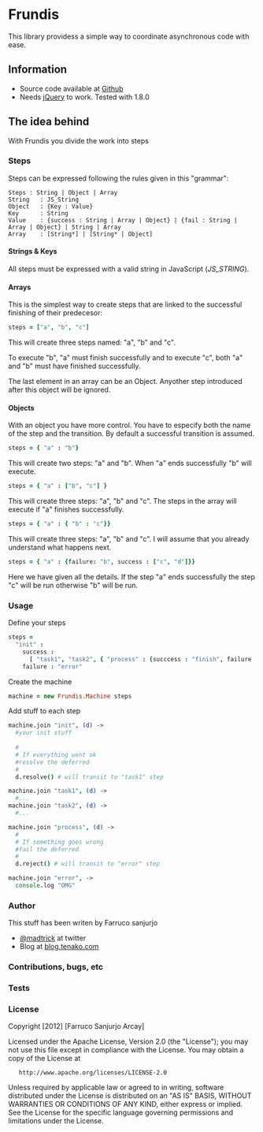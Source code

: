 # Frundis #

This library providess a simple way to coordinate asynchronous code with ease.

## Information ##
  * Source code available at [Github](https://github.com/madtrick/frundis)
  * Needs [jQuery](http://jquery.com/) to work. Tested with 1.8.0

## The idea behind ##

With Frundis you divide the work into steps 

### Steps ###

Steps can be expressed following the rules given in this "grammar":

```
Steps : String | Object | Array
String   : JS_String
Object   : {Key : Value}
Key      : String
Value    : {success : String | Array | Object} | {fail : String | Array | Object} | String | Array
Array    : [String*] | [String* | Object]
```

#### Strings & Keys ####

All steps must be expressed with a valid string in JavaScript (_JS_STRING_).

#### Arrays ####
This is the simplest way to create steps that are linked to the successful finishing of their predecesor:

```coffeescript
steps = ["a", "b", "c"]
```

This will create three steps named: "a", "b" and "c".

To execute "b", "a" must finish successfully and to execute "c", both "a" and "b" must have finished successfully.

The last element in an array can be an Object. Anyother step introduced after this object will be ignored.

#### Objects ####
With an object you have more control. You have to especify both the name of the step and the transition. By default a successful transition is assumed.

```coffeescript
steps = { "a" : "b"}
```

This will create two steps: "a" and "b". When "a" ends successfully "b" will execute.

```coffeescript
steps = { "a" : ["b", "c"] }
```

This will create three steps: "a", "b" and "c". The steps in the array will execute if "a" finishes successfully.

```coffeescript
steps = { "a" : { "b" : "c"}}
```

This will create three steps: "a", "b" and "c". I will assume that you already understand what happens next.

```coffeescript
steps = { "a" : {failure: "b", success : ["c", "d"]}}
```

Here we have given all the details. If the step "a" ends successfully the step "c" will be run otherwise "b" will be run.

### Usage ###

Define your steps

```coffeescript
steps =
  "init" :
    success :
      [ "task1", "task2", { "process" : {succcess : "finish", failure : "error"}}]
    failure : "error"
```

Create the machine

```coffeescript
machine = new Frundis.Machine steps
```

Add stuff to each step

```coffeescript
machine.join "init", (d) ->
  #your init stuff
  
  #
  # If everything went ok
  #resolve the deferred
  #
  d.resolve() # will transit to "task1" step

machine.join "task1", (d) ->
  #...
machine.join "task2", (d) ->
  #...

machine.join "process", (d) ->
  #
  # If something goes wrong
  #fail the deferred
  #
  d.reject() # will transit to "error" step

machine.join "error", ->
  console.log "OMG"

```
### Author ###

This stuff has been writen by Farruco sanjurjo

  * [@madtrick](https://twitter.com/madtrick) at twitter
  * Blog at [blog.tenako.com](blog.tenako.com)

### Contributions, bugs, etc ###

### Tests ###

### License ###

Copyright [2012] [Farruco Sanjurjo Arcay]

Licensed under the Apache License, Version 2.0 (the "License");
you may not use this file except in compliance with the License.
You may obtain a copy of the License at

       http://www.apache.org/licenses/LICENSE-2.0

Unless required by applicable law or agreed to in writing, software
distributed under the License is distributed on an "AS IS" BASIS,
WITHOUT WARRANTIES OR CONDITIONS OF ANY KIND, either express or implied.
See the License for the specific language governing permissions and
limitations under the License.






